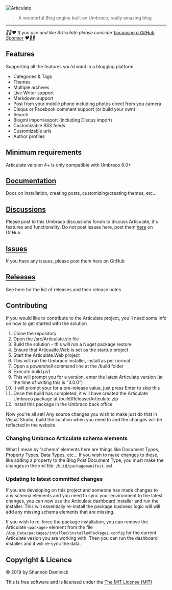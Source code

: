 ![Articulate](assets/Logo.png?raw=true)

> A wonderful Blog engine built on Umbraco, really amazing blog

---
_💓💖❤️ If you use and like Articulate please consider [becoming a GitHub Sponsor](https://github.com/sponsors/Shazwazza/) ❤️💖💓_

## Features

Supporting all the features you'd want in a blogging platform

* Categories & Tags
* Themes
* Multiple archives
* Live Writer support
* Markdown support
* Post from your mobile phone including photos direct from you camera
* Disqus or Facebook comment support (or build your own)
* Search
* Blogml import/export (including Disqus import)
* Customizable RSS feeds
* Customizable urls 
* Author profiles

## Minimum requirements

Articulate version 4+ is only compatible with Umbraco 8.0+

## [Documentation](https://github.com/Shazwazza/Articulate/wiki)

Docs on installation, creating posts, customizing/creating themes, etc...

## [Discussions](https://our.umbraco.org/projects/starter-kits/articulate/discussions)

Please post to this Umbraco discussions forum to discuss Articulate, it's features and functionality. Do not post issues here, post them [here](https://github.com/Shazwazza/Articulate/issues) on GitHub

## [Issues](https://github.com/Shandem/Articulate/issues)

If you have any issues, please post them here on GitHub

## [Releases](https://github.com/Shazwazza/Articulate/releases)

See here for the list of releases and their release notes

## Contributing

If you would like to contribute to the Articulate project, you'll need some info on how to get started with the solution

1. Clone the repository
2. Open the /src/Articulate.sln file
3. Build the solution - this will run a Nuget package restore
4. Ensure that Articualte.Web is set as the startup project
5. Start the Articulate.Web project
6. This will run the Umbraco installer, install as per normal
7. Open a powershell command line at the /build folder
8. Execute build.ps1
9. This will prompt you for a version, enter the latest Articulate version (at the time of writing this is "3.0.0")
10. It will prompt your for a pre-release value, just press Enter to skip this
11. Once the build has completed, it will have created the Articulate Umbraco package at /build/Release/Articulate.zip
12. Install this package in the Umbraco back office

Now you're all set! Any source changes you wish to make just do that in Visual Studio, build the solution when you need to and the changes will be reflected in the website.

### Changing Umbraco Articulate schema elements

What I mean by 'schema' elements here are things like Document Types, Property Types, Data Types, etc... 
If you wish to make changes to these, like adding a property to the Blog Post Document Type, you must make the changes in the xml file: `/buid/packagemanifest.xml`

### Updating to latest committed changes

If you are developing on this project and someone has made changes to any schema elements and you need to sync your environment to the latest changes, you can now use the Articulate dashboard installer and run the installer. This will essentially re-install the package business logic will will add any missing schema elements that are missing.

If you wish to re-force the package installation, you can remove the Articulate `<package>` element from the file  `/App_Data/packages/intalled/installedPackages.config` for the current Articulate vesion you are working with. Then you can run the dashboard installer and it will re-sync the data.

## Copyright & Licence

&copy; 2019 by Shannon Deminick

This is free software and is licensed under the [The MIT License (MIT)](http://opensource.org/licenses/MIT)
